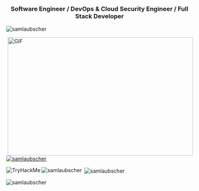 <h3 align="center">Software Engineer / DevOps & Cloud Security Engineer / Full Stack Developer</h3>

<p align="left"> <img src="https://komarev.com/ghpvc/?username=samlaubscher&label=Profile%20views&color=0e75b6&style=flat" alt="samlaubscher" /> </p>

<img align="right" alt="GIF" src="https://github.com/abhisheknaiidu/abhisheknaiidu/blob/master/code.gif?raw=true" width="500" height="320" />

<p align="left"> <a href="https://github.com/ryo-ma/github-profile-trophy"><img src="https://github-profile-trophy.vercel.app/?username=samlaubscher" alt="samlaubscher" /></a> </p>

<img align="left" src="https://tryhackme-badges.s3.amazonaws.com/tw34kz.png" alt="TryHackMe">

<p><img align="left" src="https://github-readme-stats.vercel.app/api/top-langs?username=samlaubscher&show_icons=true&locale=en&layout=compact" alt="samlaubscher" /></p>

<p>&nbsp;<img align="center" src="https://github-readme-stats.vercel.app/api?username=samlaubscher&show_icons=true&locale=en" alt="samlaubscher" /></p>

<p><img align="center" src="https://github-readme-streak-stats.herokuapp.com/?user=samlaubscher&" alt="samlaubscher" /></p>
